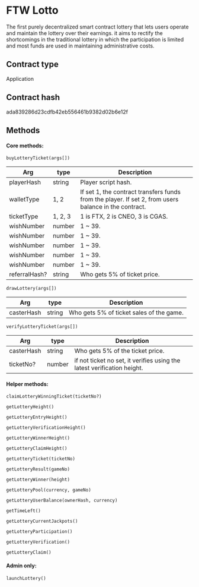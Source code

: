# FTW Lotto

The first purely decentralized smart contract lottery that lets users operate and maintain the lottery over their earnings. it aims to rectify the shortcomings in the traditional lottery in which the participation is limited and most funds are used in maintaining administrative costs.

## Contract type
Application

## Contract hash

ada839286d23cdfb42eb556461b9382d02b6e12f

## Methods

#### Core methods:
`buyLotteryTicket(args[])`

| Arg | type | Description
|--- |--- |--- |
| playerHash | string | Player script hash. |
| walletType | 1, 2 | If set 1, the contract transfers funds from the player. If set 2, from users balance in the contract.|
| ticketType | 1, 2, 3 | 1 is FTX, 2 is CNEO, 3 is CGAS. |
| wishNumber | number | 1 ~ 39.|
| wishNumber | number | 1 ~ 39.|
| wishNumber | number | 1 ~ 39.|
| wishNumber | number | 1 ~ 39.|
| wishNumber | number | 1 ~ 39.|
| referralHash? | string | Who gets 5% of ticket price. |

`drawLottery(args[])`

| Arg | type | Description
|--- |--- |--- |
| casterHash | string | Who gets 5% of ticket sales of the game. |


`verifyLotteryTicket(args[])`

| Arg | type | Description
|--- |--- |--- |
| casterHash | string | Who gets 5% of the ticket price. |
| ticketNo? | number | if not ticket no set, it verifies using the latest verification height. |


#### Helper methods:

`claimLotteryWinningTicket(ticketNo?)`

`getLotteryHeight()`

`getLotteryEntryHeight()`

`getLotteryVerificationHeight()`

`getLotteryWinnerHeight()`

`getLotteryClaimHeight()`

`getLotteryTicket(ticketNo)`

`getLotteryResult(gameNo)`

`getLotteryWinner(height)`

`getLotteryPool(currency, gameNo)`

`getLotteryUserBalance(ownerHash, currency)`

`getTimeLeft()`

`getLotteryCurrentJackpots()`

`getLotteryParticipation()`

`getLotteryVerification()`

`getLotteryClaim()`

#### Admin only:
`launchLottery()`

